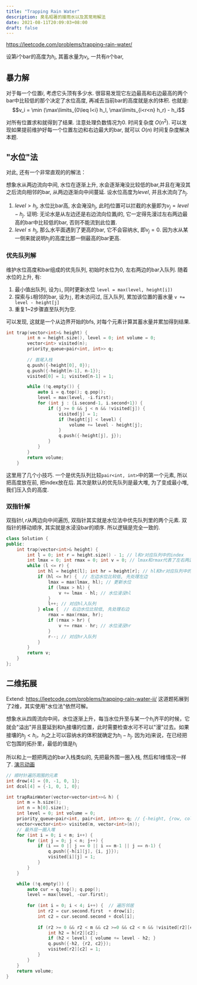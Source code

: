 ```yaml
---
title: "Trapping Rain Water"
description: 臭名昭著的接雨水以及其常用解法
date: 2021-08-11T20:09:03+08:00
draft: false
---
```

<!--more-->

https://leetcode.com/problems/trapping-rain-water/

设第$i$个bar的高度为$h_i$, 其蓄水量为$v_i$, 一共有$n$个bar,

## 暴力解
对于每一个位置$i$, 考虑它头顶有多少水. 很容易发现它左边最高和右边最高的两个bar中比较低的那个决定了水位高度, 再减去当前bar的高度就是水的体积. 也就是:
$$v_i = \min (\max\limits_{0\leq l<i} h_l, \max\limits_{i<r<n} h_r) - h_i$$

对所有位置求和就得到了结果. 注意处理负数情况为0. 时间复杂度 $O(n^2)$.
可以发现如果提前维护好每一个位置左边和右边最大的bar, 就可以 $O(n)$ 时间复杂度解决本题.

## "水位"法
对此, 还有一个非常直观的的解法：

想象水从两边流向中间, 水位在逐渐上升, 水会逐渐淹没比较低的bar,并且在淹没其之后流向相邻的bar, 从两边逐渐向中间蔓延. 
设水位高度为$level$, 并且水流向了$h_j$.
1. $level > h_j$, 水位比bar高, 水会淹没$h_j$, 此时$j$位置可以拦截的水量即为$v_j = level - h_j$. 证明: 无论水是从左边还是右边流向位置$j$的, 它一定得先漫过左右两边最高的bar中比较低的bar, 否则不能流到此位置.
2. $level \leq h_j$, 那么水平面遇到了更高的bar, 它不会容纳水, 即$v_j = 0$. 因为水从某一侧来就说明$h_j$的高度比那一侧最高的bar更高.

### 优先队列解
维护水位高度和bar组成的优先队列, 初始时水位为0, 左右两边的bar入队列. 随着水位的上升, 有:

1. 最小值出队列, 设为`i`, 同时更新水位 `level = max(level, height[i])`
2. 探索与`i`相邻的bar, 设为`j`, 若未访问过, 压入队列, 累加该位置的蓄水量 `v += level - height[j]`
3. 重复1~2步骤直至队列为空.

可以发现, 这就是一个从边界开始的bfs, 对每个元素计算其蓄水量并累加得到结果.

```cpp
int trap(vector<int>& height) {
        int n = height.size(), level = 0; int volume = 0;
        vector<int> visited(n);
        priority_queue<pair<int, int>> q;
        
        // 首尾入栈
        q.push({-height[0], 0});
        q.push({-height[n-1], n-1});
        visited[0] = 1; visited[n-1] = 1;

        while (!q.empty()) {
            auto i = q.top(); q.pop();
            level = max(level, -i.first);
            for (int j : {i.second-1, i.second+1}) {
                if (j >= 0 && j < n && !visited[j]) {
                    visited[j] = 1;
                    if (height[j] < level) {
                        volume += level - height[j];
                    }
                    q.push({-height[j], j});
                }
            }
        }
        return volume;
    }
```

这里用了几个小技巧. 一个是优先队列比较`pair<int, int>`中的第一个元素, 所以把高度放在前, 把index放在后. 其次是默认的优先队列是最大堆, 为了变成最小堆, 我们压入负的高度.

### 双指针解
双指针$l, r$从两边向中间遍历, 双指针其实就是水位法中优先队列里的两个元素. 双指针的移动顺序, 其实就是水浸没bar的顺序. 所以逻辑是完全一致的.

```cpp
class Solution {
public:
    int trap(vector<int>& height) {
        int l = 0; int r = height.size() - 1; // l和r对应队列中的index
        int lmax = 0; int rmax = 0; int v = 0; // lmax和rmax代表了左右两边水位的高度, 对应level
        while (l <= r) {
            int hl = height[l]; int hr = height[r]; // hl和hr对应队列中的height
            if (hl <= hr) {  // 左边水位比较低, 先处理左边
                lmax = max(lmax, hl); // 更新水位
                if (lmax > hl) { 
                    v += lmax - hl; // 水位浸没hl
                }
                l++; // 对应hl入队列
            } else {  // 右边水位比较低, 先处理右边
                rmax = max(rmax, hr);
                if (rmax > hr) {
                    v += rmax - hr; // 水位浸没hr
                }
                r--; // 对应hr入队列
            }
        }
        return v;
    }
};
```

## 二维拓展
Extend: https://leetcode.com/problems/trapping-rain-water-ii/
这道题拓展到了2维，其实使用"水位法"依然可解。

想象水从四周流向中间，水位逐渐上升，每当水位升至与某一个$h_i$齐平的时候，它就会"溢出"并且蔓延到和$h_i$接壤的位置，此时需要检查水可不可以"漫"过去。如果接壤的$h_j < h_i$，$h_j$之上可以容纳水的体积就确定为$h_i - h_j$. 因为对$j$来说，在已经把它包围的拓扑里，最低的值是$h_i$

所以和上一题把两边的bar入栈类似的, 先把最外围一圈入栈, 然后和1维情况一样了. [演示动画](https://www.youtube.com/watch?v=cJayBq38VYw)

```cpp
// 顺时针遍历周围的元素
int drow[4] = {0, -1, 0, 1};
int dcol[4] = {-1, 0, 1, 0};

int trapRainWater(vector<vector<int>>& h) {
    int m = h.size();
    int n = h[0].size();        
    int level = 0; int volume = 0;
    priority_queue<pair<int, pair<int, int>>> q; // {-height, {row, col}}
    vector<vector<int>> visited(m, vector<int>(n));
    // 最外层一圈入堆
    for (int i = 0; i < m; i++) {
        for (int j = 0; j < n; j++) {
            if (i == 0 || j == 0 || i == m-1 || j == n-1) {
                q.push({-h[i][j], {i, j}});
                visited[i][j] = 1;
            }
        }
    }

    while (!q.empty()) {
        auto cur = q.top(); q.pop();
        level = max(level, -cur.first);
        
        for (int i = 0; i < 4; i++) {  // 遍历邻居
            int r2 = cur.second.first  + drow[i];
            int c2 = cur.second.second + dcol[i];
            
            if (r2 >= 0 && r2 < m && c2 >=0 && c2 < n && !visited[r2][c2]) {
                int h2 = h[r2][c2];
                if (h2 < level) { volume += level - h2; }
                q.push({-h2, {r2, c2}});
                visited[r2][c2] = 1;
            }
        }
    }
    return volume;
}
```